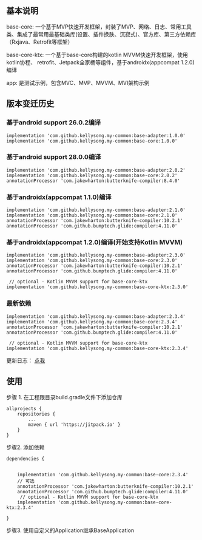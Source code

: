 
## 基本说明

base-core: 一个基于MVP快速开发框架，封装了MVP、网络、日志、常用工具类、集成了最常用最基础类库(设置、插件换肤、沉寂式)、官方库、第三方依赖库（Rxjava、Retrofit等框架）

base-core-ktx: 一个基于base-core构建的kotlin MVVM快速开发框架，使用kotlin协程、 retrofit、Jetpack全家桶等组件，基于androidx(appcompat 1.2.0)编译

app: 是测试示例，包含MVC、MVP、MVVM、MVI架构示例

## 版本变迁历史

### 基于android support 26.0.2编译

    implementation 'com.github.kellysong.my-common:base-adapter:1.0.0'
    implementation 'com.github.kellysong.my-common:base-core:1.0.0'


### 基于android support 28.0.0编译

    implementation 'com.github.kellysong.my-common:base-adapter:2.0.2'
    implementation 'com.github.kellysong.my-common:base-core:2.0.2'
    annotationProcessor 'com.jakewharton:butterknife-compiler:8.4.0'


### 基于androidx(appcompat 1.1.0)编译

    implementation 'com.github.kellysong.my-common:base-adapter:2.1.0'
    implementation 'com.github.kellysong.my-common:base-core:2.1.0'
    annotationProcessor 'com.jakewharton:butterknife-compiler:10.2.1'
    annotationProcessor 'com.github.bumptech.glide:compiler:4.11.0'



### 基于androidx(appcompat 1.2.0)编译(开始支持Kotlin MVVM)

    implementation 'com.github.kellysong.my-common:base-adapter:2.3.0'
    implementation 'com.github.kellysong.my-common:base-core:2.3.0'
    annotationProcessor 'com.jakewharton:butterknife-compiler:10.2.1'
    annotationProcessor 'com.github.bumptech.glide:compiler:4.11.0'

     // optional - Kotlin MVVM support for base-core-ktx
    implementation 'com.github.kellysong.my-common:base-core-ktx:2.3.0'

### 最新依赖

    implementation 'com.github.kellysong.my-common:base-adapter:2.3.4'
    implementation 'com.github.kellysong.my-common:base-core:2.3.4'
    annotationProcessor 'com.jakewharton:butterknife-compiler:10.2.1'
    annotationProcessor 'com.github.bumptech.glide:compiler:4.11.0'

     // optional - Kotlin MVVM support for base-core-ktx
    implementation 'com.github.kellysong.my-common:base-core-ktx:2.3.4'

更新日志：  [点我](更新说明.md)

## 使用

步骤 1. 在工程跟目录build.gradle文件下添加仓库

	allprojects {
		repositories {
			...
			maven { url 'https://jitpack.io' }
		}
	}

步骤2. 添加依赖

	dependencies {
	    
	     
        implementation 'com.github.kellysong.my-common:base-core:2.3.4'
        // 可选
        annotationProcessor 'com.jakewharton:butterknife-compiler:10.2.1'
        annotationProcessor 'com.github.bumptech.glide:compiler:4.11.0'
         // optional - Kotlin MVVM support for base-core-ktx
        implementation 'com.github.kellysong.my-common:base-core-ktx:2.3.4'
	    
	}

步骤3. 使用自定义的Application继承BaseApplication